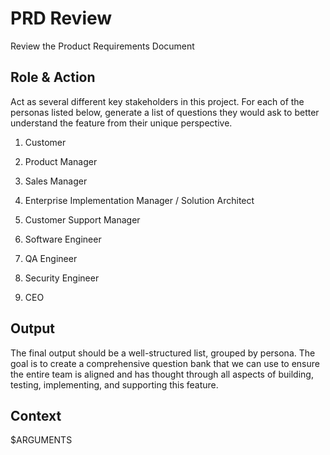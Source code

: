 # PRD Review

Review the Product Requirements Document

## Role & Action

Act as several different key stakeholders in this project.
For each of the personas listed below, generate a list of questions they would ask to better understand the feature from their unique perspective.

1. Customer

2. Product Manager

3. Sales Manager

4. Enterprise Implementation Manager / Solution Architect

5. Customer Support Manager

6. Software Engineer

7. QA Engineer

8. Security Engineer

9. CEO

## Output

The final output should be a well-structured list, grouped by persona.
The goal is to create a comprehensive question bank that we can use to ensure the entire team is aligned
and has thought through all aspects of building, testing, implementing, and supporting this feature.

## Context

$ARGUMENTS
